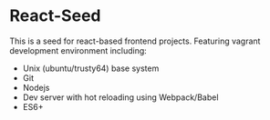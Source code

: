 # React-Seed

This is a seed for react-based frontend projects.
Featuring vagrant development environment including:
* Unix (ubuntu/trusty64) base system
* Git
* Nodejs
* Dev server with hot reloading using Webpack/Babel
* ES6+